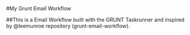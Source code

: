 #My Grunt Email Workflow

##This is a Email Workflow built with the GRUNT Taskrunner and inspired by @leemunroe repository (grunt-email-workflow).
